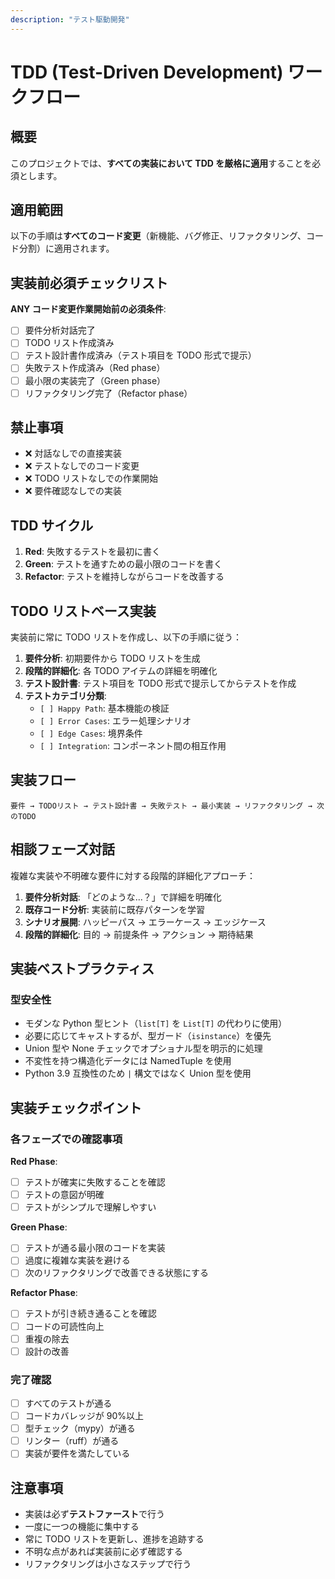```yaml
---
description: "テスト駆動開発"
---
```


# TDD (Test-Driven Development) ワークフロー

## 概要

このプロジェクトでは、**すべての実装において TDD を厳格に適用**することを必須とします。

## 適用範囲

以下の手順は**すべてのコード変更**（新機能、バグ修正、リファクタリング、コード分割）に適用されます。

## 実装前必須チェックリスト

**ANY コード変更作業開始前の必須条件**:

- [ ] 要件分析対話完了
- [ ] TODO リスト作成済み
- [ ] テスト設計書作成済み（テスト項目を TODO 形式で提示）
- [ ] 失敗テスト作成済み（Red phase）
- [ ] 最小限の実装完了（Green phase）
- [ ] リファクタリング完了（Refactor phase）

## 禁止事項

- ❌ 対話なしでの直接実装
- ❌ テストなしでのコード変更
- ❌ TODO リストなしでの作業開始
- ❌ 要件確認なしでの実装

## TDD サイクル

1. **Red**: 失敗するテストを最初に書く
2. **Green**: テストを通すための最小限のコードを書く
3. **Refactor**: テストを維持しながらコードを改善する

## TODO リストベース実装

実装前に常に TODO リストを作成し、以下の手順に従う：

1. **要件分析**: 初期要件から TODO リストを生成
2. **段階的詳細化**: 各 TODO アイテムの詳細を明確化
3. **テスト設計書**: テスト項目を TODO 形式で提示してからテストを作成
4. **テストカテゴリ分類**:
   - `[ ] Happy Path`: 基本機能の検証
   - `[ ] Error Cases`: エラー処理シナリオ
   - `[ ] Edge Cases`: 境界条件
   - `[ ] Integration`: コンポーネント間の相互作用

## 実装フロー

```text
要件 → TODOリスト → テスト設計書 → 失敗テスト → 最小実装 → リファクタリング → 次のTODO
```

## 相談フェーズ対話

複雑な実装や不明確な要件に対する段階的詳細化アプローチ：

1. **要件分析対話**: 「どのような...？」で詳細を明確化
2. **既存コード分析**: 実装前に既存パターンを学習
3. **シナリオ展開**: ハッピーパス → エラーケース → エッジケース
4. **段階的詳細化**: 目的 → 前提条件 → アクション → 期待結果

## 実装ベストプラクティス

### 型安全性

- モダンな Python 型ヒント（`list[T]` を `List[T]` の代わりに使用）
- 必要に応じてキャストするが、型ガード（`isinstance`）を優先
- Union 型や None チェックでオプショナル型を明示的に処理
- 不変性を持つ構造化データには NamedTuple を使用
- Python 3.9 互換性のため `|` 構文ではなく Union 型を使用

## 実装チェックポイント

### 各フェーズでの確認事項

**Red Phase**:

- [ ] テストが確実に失敗することを確認
- [ ] テストの意図が明確
- [ ] テストがシンプルで理解しやすい

**Green Phase**:

- [ ] テストが通る最小限のコードを実装
- [ ] 過度に複雑な実装を避ける
- [ ] 次のリファクタリングで改善できる状態にする

**Refactor Phase**:

- [ ] テストが引き続き通ることを確認
- [ ] コードの可読性向上
- [ ] 重複の除去
- [ ] 設計の改善

### 完了確認

- [ ] すべてのテストが通る
- [ ] コードカバレッジが 90%以上
- [ ] 型チェック（mypy）が通る
- [ ] リンター（ruff）が通る
- [ ] 実装が要件を満たしている

## 注意事項

- 実装は必ず**テストファースト**で行う
- 一度に一つの機能に集中する
- 常に TODO リストを更新し、進捗を追跡する
- 不明な点があれば実装前に必ず確認する
- リファクタリングは小さなステップで行う
